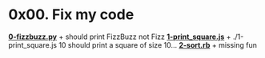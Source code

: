 # 0x00. Fix my code

**[0-fizzbuzz.py](./0-fizzbuzz.py)**
	+ should print FizzBuzz not Fizz
**[1-print_square.js](./1-print_square.js)**
	+ ./1-print_square.js 10 should print a square of size 10…
**[2-sort.rb](./2-sort.rb)**
	+ missing fun

